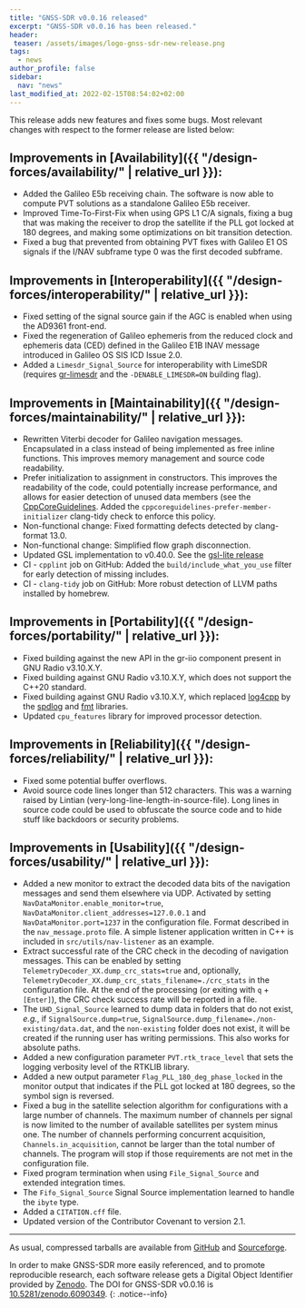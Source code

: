 ```yaml
---
title: "GNSS-SDR v0.0.16 released"
excerpt: "GNSS-SDR v0.0.16 has been released."
header:
 teaser: /assets/images/logo-gnss-sdr-new-release.png
tags:
  - news
author_profile: false
sidebar:
  nav: "news"
last_modified_at: 2022-02-15T08:54:02+02:00
---
```


This release adds new features and fixes some bugs. Most relevant changes with respect to the former release are listed below:

## Improvements in [Availability]({{ "/design-forces/availability/" | relative_url }}):

- Added the Galileo E5b receiving chain. The software is now able to compute PVT solutions as a standalone Galileo E5b receiver.
- Improved Time-To-First-Fix when using GPS L1 C/A signals, fixing a bug that was making the receiver to drop the satellite if the PLL got locked at 180 degrees, and making some optimizations on bit transition detection.
- Fixed a bug that prevented from obtaining PVT fixes with Galileo E1 OS signals if the I/NAV subframe type 0 was the first decoded subframe.

## Improvements in [Interoperability]({{ "/design-forces/interoperability/" | relative_url }}):

- Fixed setting of the signal source gain if the AGC is enabled when using the AD9361 front-end.
- Fixed the regeneration of Galileo ephemeris from the reduced clock and ephemeris data (CED) defined in the Galileo E1B INAV message introduced in Galileo OS SIS ICD Issue 2.0.
- Added a `Limesdr_Signal_Source` for interoperability with LimeSDR (requires [gr-limesdr](https://github.com/myriadrf/gr-limesdr) and the `-DENABLE_LIMESDR=ON` building flag).

## Improvements in [Maintainability]({{ "/design-forces/maintainability/" | relative_url }}):

- Rewritten Viterbi decoder for Galileo navigation messages. Encapsulated in a class instead of being implemented as free inline functions. This improves memory management and source code readability.
- Prefer initialization to assignment in constructors. This improves the readability of the code, could potentially increase performance, and allows for easier detection of unused data members (see the [CppCoreGuidelines](https://github.com/isocpp/CppCoreGuidelines/blob/master/CppCoreGuidelines.md/#Rc-initialize). Added the `cppcoreguidelines-prefer-member-initializer` clang-tidy check to enforce this policy.
- Non-functional change: Fixed formatting defects detected by clang-format 13.0.
- Non-functional change: Simplified flow graph disconnection.
- Updated GSL implementation to v0.40.0. See the [gsl-lite release](https://github.com/gsl-lite/gsl-lite/releases/tag/v0.40.0)
- CI - `cpplint` job on GitHub: Added the `build/include_what_you_use` filter for early detection of missing includes.
- CI - `clang-tidy` job on GitHub: More robust detection of LLVM paths installed by homebrew.

## Improvements in [Portability]({{ "/design-forces/portability/" | relative_url }}):

- Fixed building against the new API in the gr-iio component present in GNU Radio v3.10.X.Y.
- Fixed building against GNU Radio v3.10.X.Y, which does not support the C++20 standard.
- Fixed building against GNU Radio v3.10.X.Y, which replaced [log4cpp](http://log4cpp.sourceforge.net/) by the [spdlog](https://github.com/gabime/spdlog) and [fmt](https://github.com/fmtlib/fmt) libraries.
- Updated `cpu_features` library for improved processor detection.

## Improvements in [Reliability]({{ "/design-forces/reliability/" | relative_url }}):

- Fixed some potential buffer overflows.
- Avoid source code lines longer than 512 characters. This was a warning raised by Lintian (very-long-line-length-in-source-file). Long lines in source code could be used to obfuscate the source code and to hide stuff like backdoors or security problems.

## Improvements in [Usability]({{ "/design-forces/usability/" | relative_url }}):

- Added a new monitor to extract the decoded data bits of the navigation messages and send them elsewhere via UDP. Activated by setting `NavDataMonitor.enable_monitor=true`, `NavDataMonitor.client_addresses=127.0.0.1` and `NavDataMonitor.port=1237` in the configuration file. Format described in the `nav_message.proto` file. A simple listener application written in C++ is included in `src/utils/nav-listener` as an example.
- Extract successful rate of the CRC check in the decoding of navigation messages. This can be enabled by setting `TelemetryDecoder_XX.dump_crc_stats=true` and, optionally, `TelemetryDecoder_XX.dump_crc_stats_filename=./crc_stats` in the configuration file. At the end of the processing (or exiting with `q` + `[Enter]`), the CRC check success rate will be reported in a file.
- The `UHD_Signal_Source` learned to dump data in folders that do not exist, _e.g._, if `SignalSource.dump=true`, `SignalSource.dump_filename=./non-existing/data.dat`, and the `non-existing` folder does not exist, it will be created if the running user has writing permissions. This also works for absolute paths.
- Added a new configuration parameter `PVT.rtk_trace_level` that sets the logging verbosity level of the RTKLIB library.
- Added a new output parameter `Flag_PLL_180_deg_phase_locked` in the monitor output that indicates if the PLL got locked at 180 degrees, so the symbol sign is reversed.
- Fixed a bug in the satellite selection algorithm for configurations with a large number of channels. The maximum number of channels per signal is now limited to the number of available satellites per system minus one. The number of channels performing concurrent acquisition, `Channels.in_acquisition`, cannot be larger than the total number of channels. The program will stop if those requirements are not met in the configuration file.
- Fixed program termination when using `File_Signal_Source` and extended integration times.
- The `Fifo_Signal_Source` Signal Source implementation learned to handle the `ibyte` type.
- Added a `CITATION.cff` file.  
- Updated version of the Contributor Covenant to version 2.1.


-----


As usual, compressed tarballs are available from [GitHub](https://github.com/gnss-sdr/gnss-sdr/releases/tag/v0.0.16) and [Sourceforge](https://sourceforge.net/projects/gnss-sdr/).

<a href="https://doi.org/10.5281/zenodo.6090349" ><i class="ai ai-fw ai-doi ai-lg" aria-hidden="true"></i></a>In order to make GNSS-SDR more easily referenced, and to promote reproducible research, each software release gets a Digital Object Identifier provided by [Zenodo](https://zenodo.org/faq). The DOI for GNSS-SDR v0.0.16 is [10.5281/zenodo.6090349](https://doi.org/10.5281/zenodo.6090349).
{: .notice--info}

